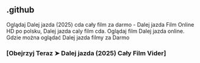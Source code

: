 ## .github

Oglądaj Dalej jazda (2025) cda cały film za darmo - Dalej jazda Film Online HD po polsku, Dalej jazda caly film cda. Oglądaj film Dalej jazda online. Gdzie można oglądać Dalej jazda filmy za Darmo

### [Obejrzyj Teraz ➤ Dalej jazda (2025) Cały Film Vider]
